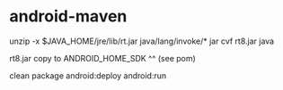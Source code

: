 android-maven
=============

unzip -x $JAVA_HOME/jre/lib/rt.jar java/lang/invoke/\*
jar cvf rt8.jar java

rt8.jar copy to ANDROID_HOME_SDK ^^ (see pom)

clean package android:deploy android:run

